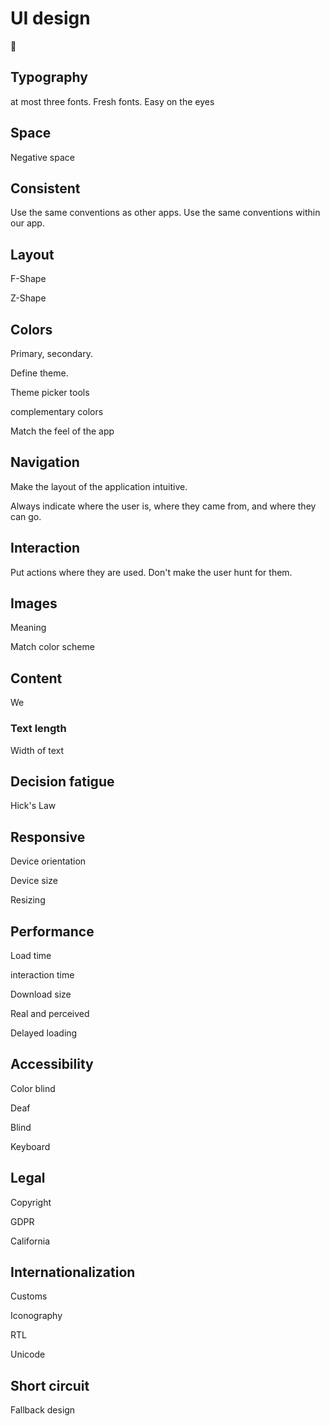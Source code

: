 # UI design

🚧

## Typography

at most three fonts.
Fresh fonts.
Easy on the eyes

## Space

Negative space

## Consistent

Use the same conventions as other apps.
Use the same conventions within our app.

## Layout

F-Shape

Z-Shape

## Colors

Primary, secondary.

Define theme.

Theme picker tools

complementary colors

Match the feel of the app

## Navigation

Make the layout of the application intuitive.

Always indicate where the user is, where they came from, and where they can go.

## Interaction

Put actions where they are used. Don't make the user hunt for them.

## Images

Meaning

Match color scheme

## Content

We

### Text length

Width of text

## Decision fatigue

Hick's Law

## Responsive

Device orientation

Device size

Resizing

## Performance

Load time

interaction time

Download size

Real and perceived

Delayed loading

## Accessibility

Color blind

Deaf

Blind

Keyboard

## Legal

Copyright

GDPR

California

## Internationalization

Customs

Iconography

RTL

Unicode

## Short circuit

Fallback design
